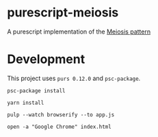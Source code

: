 # purescript-meiosis
A purescript implementation of the [Meiosis pattern](https://github.com/foxdonut/meiosis)

# Development
This project uses `purs 0.12.0` and `psc-package`.

```
psc-package install
```

```
yarn install
```

```
pulp --watch browserify --to app.js
```

```
open -a "Google Chrome" index.html
```
